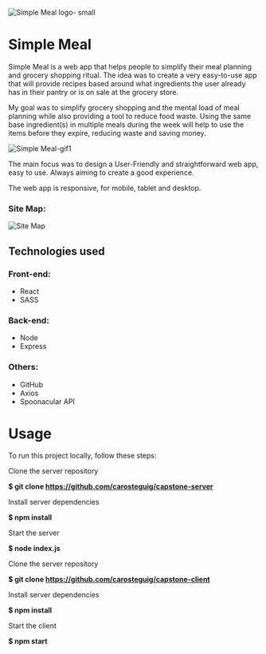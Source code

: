 ![Simple Meal logo- small](https://user-images.githubusercontent.com/34225929/162877655-428effb2-1a2f-425d-aba1-3e4dc6082a0b.png)



# Simple Meal

Simple Meal is a web app that helps people to simplify their meal planning and grocery shopping ritual. The idea was to create a very easy-to-use app that will provide recipes based around what ingredients the user already has in their pantry or is on sale at the grocery store.

My goal was to simplify grocery shopping and the mental load of meal planning while also providing a tool to reduce food waste. Using the same base ingredient(s) in multiple meals during the week will help to use the items before they expire, reducing waste and saving money.


![Simple Meal-gif1](https://user-images.githubusercontent.com/34225929/162876920-5fe340dd-ef44-47f0-b8fb-7260110c6be1.gif)


The main focus was to design a User-Friendly and straightforward web app,  easy to use. Always aiming to create a good experience.

The web app is responsive, for mobile, tablet and desktop.

### Site Map:
![Site Map](https://user-images.githubusercontent.com/34225929/163482109-bf891d39-fe36-447e-80a7-8a246e44865e.jpg)


## Technologies used

### Front-end:
- React
- SASS

### Back-end:
- Node
- Express

### Others:
- GitHub
- Axios
- Spoonacular API


# Usage
To run this project locally, follow these steps:

Clone the server repository

**$ git clone https://github.com/carosteguig/capstone-server**

Install server dependencies

**$ npm install**

Start the server

**$ node index.js**

Clone the server repository

**$ git clone https://github.com/carosteguig/capstone-client**

Install server dependencies

**$ npm install**

Start the client

**$ npm start**




